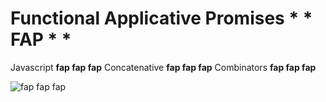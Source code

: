 Functional Applicative Promises * * FAP * *
===========================================

Javascript **fap fap fap** Concatenative **fap fap fap** Combinators **fap fap fap**

![*fap fap fap*](http://i49.tinypic.com/23ll311.jpg)
